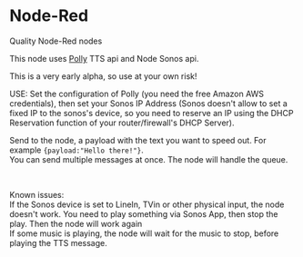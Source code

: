 # Node-Red
Quality Node-Red nodes
<p>
        This node uses <a href="https://aws.amazon.com/polly/">Polly</a> TTS api and Node Sonos api.
    </p>
    <p>
        This is a very early alpha, so use at your own risk!<br/>
    </p>
    <p>
    USE: Set the configuration of Polly (you need the free Amazon AWS credentials), then set your Sonos IP Address (Sonos
    doesn't allow to set a fixed IP to the sonos's device, so you need to reserve an IP using the DHCP Reservation function of your
    router/firewall's DHCP Server).
    </p>
    <p>
    Send to the node, a payload with the text you want to speed out. For example <code>{payload:"Hello there!"}</code>.<br/>
    You can send multiple messages at once. The node will handle the queue.
    </p>
    <br/>
    <p>
    Known issues:<br/>
    If the Sonos device is set to LineIn, TVin or other physical input, the node doesn't work. You need to play something via Sonos App, then stop the play. Then the node will work again
        <br/>
        If some music is playing, the node will wait for the music to stop, before playing the TTS message.
    </p>
